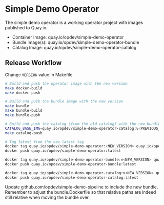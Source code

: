 # Simple Demo Operator

The simple demo operator is a working operator project with images
published to Quay.io.

- Container Image: quay.io/opdev/simple-demo-operator
- Bundle Image(s): quay.io/opdev/simple-demo-operator-bundle
- Catalog Image: quay.io/opdev/simple-demo-operator-catalog

## Release Workflow
Change `VERSION` value in Makefile

```bash
# Build and push the operator image with the new version
make docker-build
make docker-push

# Build and push the bundle image with the new version
make bundle
make bundle-build
make bundle-push

# Build and push the catalog (from the old catalog) with the new bundle
CATALOG_BASE_IMG=quay.io/opdev/simple-demo-operator-catalog:v<PREVIOUS_VERSION_TAG> make catalog-build
make catalog-push

# Tag latest from the new latest tag
docker tag quay.io/opdev/simple-demo-operator:<NEW_VERSION> quay.io/opdev/simple-demo-operator:latest
docker push quay.io/opdev/simple-demo-operator:latest

docker tag quay.io/opdev/simple-demo-operator-bundle:v<NEW_VERSION> quay.io/opdev/simple-demo-operator-bundle:latest
docker push quay.io/opdev/simple-demo-operator-bundle:latest

docker tag quay.io/opdev/simple-demo-operator-catalog:v<NEW_VERSION> quay.io/opdev/simple-demo-operator-catalog:latest
docker push quay.io/opdev/simple-demo-operator-catalog:latest
```

Update github.com/opdev/simple-demo-pipeline to include the new bundle. Remember
to adjust the bundle.Dockerfile so that relative paths are indeed still relative
when moving the bundle over.

